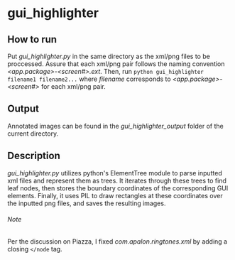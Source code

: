 # gui_highlighter

## How to run
  Put *gui_highlighter.py* in the same directory as the xml/png files to be proccessed. Assure that each xml/png pair follows the naming convention *<app.package>-<screen#>.ext*. Then, run `python gui_highlighter filename1 filename2...` where *filename* corresponds to *<app.package>-<screen#>* for each xml/png pair.

## Output
 Annotated images can be found in the *gui_highlighter_output* folder of the current directory.

## Description
  *gui_highlighter.py* utilizes python's ElementTree module to parse inputted xml files and represent them as trees. It iterates through these trees to find leaf nodes, then stores the boundary coordinates of the corresponding GUI elements. Finally, it uses PIL to draw rectangles at these coordinates over the inputted png files, and saves the resulting images.

###### Note
  Per the discussion on Piazza, I fixed *com.apalon.ringtones.xml* by adding a closing `</node` tag.
